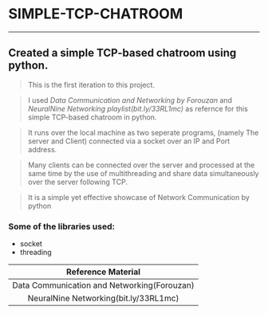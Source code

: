 # SIMPLE-TCP-CHATROOM
---
## Created a simple TCP-based chatroom using python. 

> This is the first iteration to this project.

> I used _Data Communication and Networking by Forouzan_ and _NeuralNine Networking playlist(bit.ly/33RL1mc)_ as refernce for this simple TCP-based chatroom in python. 

> It runs over the local machine as two seperate programs, (namely The server and Client) connected via a socket over an IP and Port address.

> Many clients can be connected over the server and processed at the same time by the use of multithreading and share data simultaneously over the server following TCP. 

> It is a simple yet effective showcase of Network Communication by python

### Some of the libraries used:
- socket
- threading
 
 |Reference Material|
 |:---:|
 |Data Communication and Networking(Forouzan)|
 |NeuralNine Networking(bit.ly/33RL1mc)|
